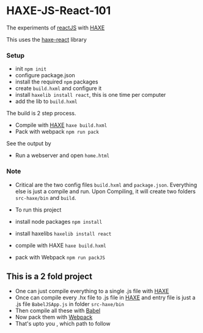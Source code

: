 HAXE-JS-React-101
==================
 The experiments of [reactJS][1] with [HAXE][2]
 
 This uses the [haxe-react][3] library

### Setup
 - init `npm init`
 - configure package.json
 - install the required `npm` packages
 - create `build.hxml` and configure it
 - install `haxelib install react`, this is one time per computer
 - add the lib to `build.hxml`

The build is 2 step process.
 - Compile with [HAXE][2] `haxe build.hxml`
 - Pack with webpack `npm run pack`

See the output by 
 - Run a webserver and open `home.html`

### Note
 - Critical are the two config files `build.hxml` and `package.json`. Everything else is just a compile and run. Upon Compiling, it will create two folders `src-haxe/bin` and `build`.

 - To run this project
  - install node packages `npm install`
  - install haxelibs `haxelib install react`
  - compile with HAXE `haxe build.hxml`
  - pack with Webpack `npm run packJS`

## This is a 2 fold project
 
 - One can just compile everything to a single .js file with [HAXE][2]
 - Once can compile every .hx file to .js file in [HAXE][2] and entry file is just a .js file `BabelJSApp.js` in folder `src-haxe/bin`
  - Then compile all these with [Babel][4]
 - Now pack them with [Webpack][5]
 - That's upto you , which path to follow



[1]: https://facebook.github.io/react/ 
[2]: http://haxe.org/
[3]: https://github.com/massiveinteractive/haxe-react
[4]: https://babeljs.io/
[5]: https://webpack.github.io/
